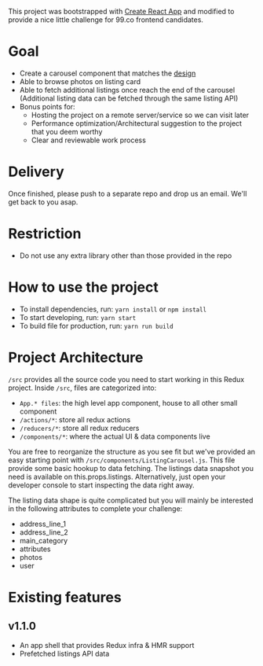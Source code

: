 This project was bootstrapped with [Create React App](https://github.com/facebookincubator/create-react-app) and modified to provide a nice little challenge for 99.co frontend candidates.

# Goal
- Create a carousel component that matches the [design](https://github.com/junior-test/99co-junior-test/blob/master/design_reference.png)
- Able to browse photos on listing card
- Able to fetch additional listings once reach the end of the carousel (Additional listing data can be fetched through the same listing API)
- Bonus points for:
  - Hosting the project on a remote server/service so we can visit later
  - Performance optimization/Architectural suggestion to the project that you deem worthy
  - Clear and reviewable work process

# Delivery
Once finished, please push to a separate repo and drop us an email. We'll get back to you asap.

# Restriction
- Do not use any extra library other than those provided in the repo

# How to use the project
- To install dependencies, run: `yarn install` or `npm install`
- To start developing, run: `yarn start`
- To build file for production, run: `yarn run build`

# Project Architecture
`/src` provides all the source code you need to start working in this Redux project.
Inside `/src`, files are categorized into:
- `App.* files`: the high level app component, house to all other small component
- `/actions/*`: store all redux actions
- `/reducers/*`: store all redux reducers
- `/components/*`: where the actual UI & data components live

You are free to reorganize the structure as you see fit but we've provided an easy starting point with `/src/components/ListingCarousel.js`. This file provide some basic hookup to data fetching. The listings data snapshot you need is available on this.props.listings. Alternatively, just open your developer console to start inspecting the data right away.

The listing data shape is quite complicated but you will mainly be interested in the following attributes to complete your challenge:
- address_line_1
- address_line_2
- main_category
- attributes
- photos
- user

# Existing features
## v1.1.0
- An app shell that provides Redux infra & HMR support
- Prefetched listings API data
